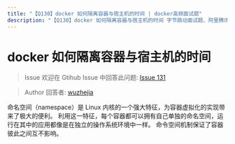 ```yaml
---
title: "【Q130】docker 如何隔离容器与宿主机的时间 | docker高频面试题"
description: "【Q130】docker 如何隔离容器与宿主机的时间 字节跳动面试题、阿里腾讯面试题、美团小米面试题。"
---
```


# docker 如何隔离容器与宿主机的时间

> Issue
> 欢迎在 Gtihub Issue 中回答此问题: [Issue 131](https://github.com/shfshanyue/Daily-Question/issues/131)

> Author
> 回答者: [wuzhejia](https://github.com/wuzhejia)

命名空间（namespace）是 Linux 内核的一个强大特征，为容器虚拟化的实现带来了极大的便利。
利用这一特征，每个容器都可以拥有自己单独的命名空间，运行在其中的应用都像是在独立的操作系统环境中一样。
命令空间机制保证了容器彼此之间互不影响。

